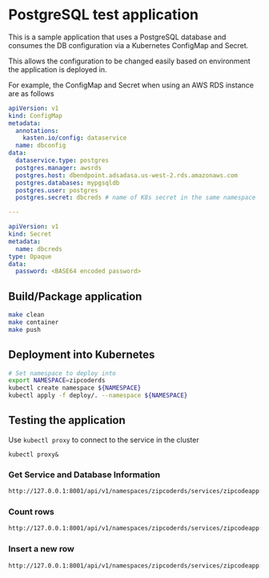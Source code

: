 # PostgreSQL test application

This is a sample application that uses a PostgreSQL database and consumes the DB configuration via a Kubernetes ConfigMap and Secret.

This allows the configuration to be changed easily based on environment the application is deployed in.

For example, the ConfigMap and Secret when using an AWS RDS instance are as follows
```yaml
apiVersion: v1
kind: ConfigMap
metadata:
  annotations:
    kasten.io/config: dataservice
  name: dbconfig
data:
  dataservice.type: postgres
  postgres.manager: awsrds
  postgres.host: dbendpoint.adsadasa.us-west-2.rds.amazonaws.com
  postgres.databases: mypgsqldb
  postgres.user: postgres
  postgres.secret: dbcreds # name of K8s secret in the same namespace

---

apiVersion: v1
kind: Secret
metadata:
  name: dbcreds
type: Opaque
data:
  password: <BASE64 encoded password>
  ```

## Build/Package application
```bash
make clean
make container
make push
```

## Deployment into Kubernetes
```bash
# Set namespace to deploy into
export NAMESPACE=zipcoderds
kubectl create namespace ${NAMESPACE}
kubectl apply -f deploy/. --namespace ${NAMESPACE}
```

## Testing the application
Use `kubectl proxy` to connect to the service in the cluster
```
kubectl proxy&
```
### Get Service and Database Information
```bash
http://127.0.0.1:8001/api/v1/namespaces/zipcoderds/services/zipcodeapp:8080/proxy/
```

### Count rows
```bash
http://127.0.0.1:8001/api/v1/namespaces/zipcoderds/services/zipcodeapp:8080/proxy/count
```

### Insert a new row
```bash
http://127.0.0.1:8001/api/v1/namespaces/zipcoderds/services/zipcodeapp:8080/proxy/insert
```


